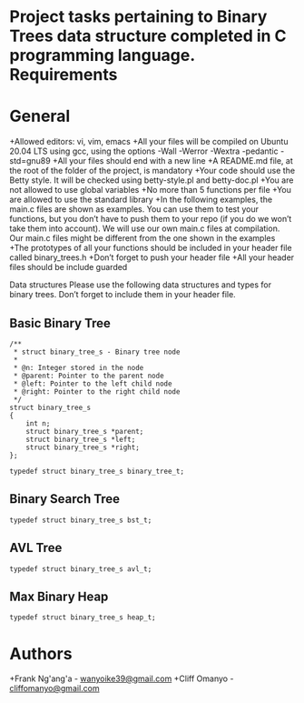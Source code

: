Project tasks pertaining to Binary Trees data structure completed in C programming language.
Requirements
============
General
=======
+Allowed editors: vi, vim, emacs
+All your files will be compiled on Ubuntu 20.04 LTS using gcc, using the options -Wall -Werror -Wextra -pedantic -std=gnu89
+All your files should end with a new line
+A README.md file, at the root of the folder of the project, is mandatory
+Your code should use the Betty style. It will be checked using betty-style.pl and betty-doc.pl
+You are not allowed to use global variables
+No more than 5 functions per file
+You are allowed to use the standard library
+In the following examples, the main.c files are shown as examples. You can use them to test your functions, but you don’t have to push them to your repo (if you do we won’t take them into account). We will use our own main.c files at compilation. Our main.c files might be different from the one shown in the examples
+The prototypes of all your functions should be included in your header file called binary_trees.h
+Don’t forget to push your header file
+All your header files should be include guarded

Data structures
Please use the following data structures and types for binary trees. Don’t forget to include them in your header file.

Basic Binary Tree
-----------------
```
/**
 * struct binary_tree_s - Binary tree node
 *
 * @n: Integer stored in the node
 * @parent: Pointer to the parent node
 * @left: Pointer to the left child node
 * @right: Pointer to the right child node
 */
struct binary_tree_s
{
    int n;
    struct binary_tree_s *parent;
    struct binary_tree_s *left;
    struct binary_tree_s *right;
};

typedef struct binary_tree_s binary_tree_t;
```
Binary Search Tree
------------------
```
typedef struct binary_tree_s bst_t;
```
AVL Tree
--------
```
typedef struct binary_tree_s avl_t;
```
Max Binary Heap
---------------
```
typedef struct binary_tree_s heap_t;
```

Authors
=======
+Frank Ng'ang'a - wanyoike39@gmail.com
+Cliff Omanyo - cliffomanyo@gmail.com

